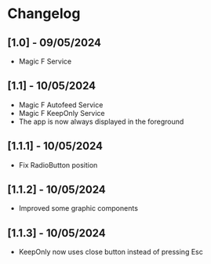 # Changelog

## [1.0] - 09/05/2024

- Magic F Service

## [1.1] - 10/05/2024

- Magic F Autofeed Service
- Magic F KeepOnly Service
- The app is now always displayed in the foreground

## [1.1.1] - 10/05/2024

- Fix RadioButton position

## [1.1.2] - 10/05/2024

- Improved some graphic components

## [1.1.3] - 10/05/2024

- KeepOnly now uses close button instead of pressing Esc